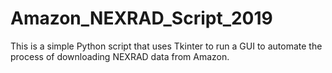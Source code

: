# Amazon_NEXRAD_Script_2019
This is a simple Python script that uses Tkinter to run a GUI to automate the process of downloading NEXRAD data from Amazon.
